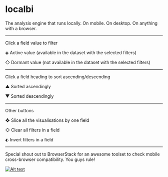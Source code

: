 # localbi

The analysis engine that runs locally. On mobile. On desktop. On anything with a browser.
___

Click a field value to filter

◈ Active value (available in the dataset with the selected filters)

◇ Dormant value (not available in the dataset with the selected filters)
___

Click a field heading to sort ascending/descending 

▲ Sorted ascendingly

▼ Sorted descendingly
___

Other buttons

❖ Slice all the visualisations by one field

◇ Clear all filters in a field

⬖ Invert filters in a field
___

Special shout out to BrowserStack for an awesome toolset to check mobile cross-browser compatibility. You guys rule!


[![Alt text](./images/Browserstack-logo@2x.png)](https://www.browserstack.com/)
